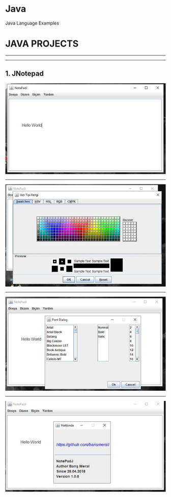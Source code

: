 # Java
Java Language Examples


# JAVA PROJECTS
<hr>
<hr>

## 1. JNotepad
![](https://github.com/barismeral/Java/blob/master/readme-images/jnotepad_img_1.JPG?raw=true)

<hr>

![](https://github.com/barismeral/Java/blob/master/readme-images/jnotepad_img_2.JPG?raw=true)

<hr>

![](https://github.com/barismeral/Java/blob/master/readme-images/jnotepad_img_3.JPG?raw=true)

<hr>

![](https://github.com/barismeral/Java/blob/master/readme-images/jnotepad_img_4.JPG?raw=true)

